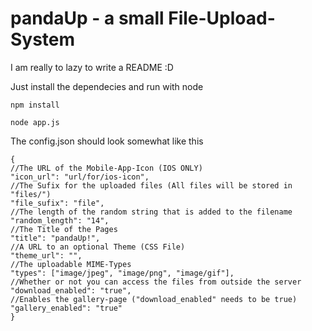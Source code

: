 pandaUp - a small File-Upload-System
==============

I am really to lazy to write a README :D


Just install the dependecies and run with node

    npm install

    node app.js

The config.json should look somewhat like this

    {
    //The URL of the Mobile-App-Icon (IOS ONLY)
    "icon_url": "url/for/ios-icon",
    //The Sufix for the uploaded files (All files will be stored in "files/")
    "file_sufix": "file",
    //The length of the random string that is added to the filename
    "random_length": "14",
    //The Title of the Pages
    "title": "pandaUp!",
    //A URL to an optional Theme (CSS File)
    "theme_url": "",
    //The uploadable MIME-Types 
    "types": ["image/jpeg", "image/png", "image/gif"],
    //Whether or not you can access the files from outside the server
    "download_enabled": "true",
    //Enables the gallery-page ("download_enabled" needs to be true)
    "gallery_enabled": "true"
    }